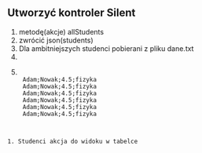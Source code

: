 ## Utworzyć kontroler Silent
1. metodę(akcje)  allStudents
2. zwrócić json(students)
3. Dla ambitniejszych studenci pobierani z pliku dane.txt
4. 
5. ```code

    Adam;Nowak;4.5;fizyka
    Adam;Nowak;4.5;fizyka
    Adam;Nowak;4.5;fizyka
    Adam;Nowak;4.5;fizyka
    Adam;Nowak;4.5;fizyka
    Adam;Nowak;4.5;fizyka


```

1. Studenci akcja do widoku w tabelce